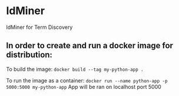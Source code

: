 # IdMiner

IdMiner for Term Discovery


## In order to create and run a docker image for distribution:

To build the image:
`docker build --tag my-python-app .`

To run the image as a container:
`docker run --name python-app -p 5000:5000 my-python-app`
App will be ran on localhost port 5000